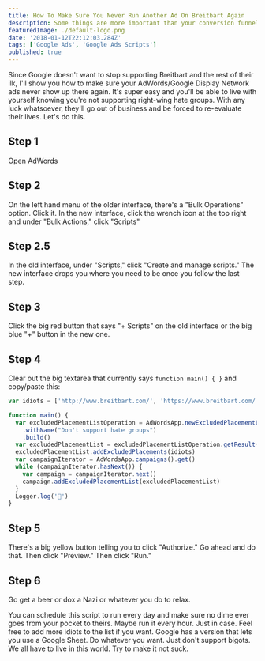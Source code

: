 ```yaml
---
title: How To Make Sure You Never Run Another Ad On Breitbart Again
description: Some things are more important than your conversion funnel
featuredImage: ./default-logo.png
date: '2018-01-12T22:12:03.284Z'
tags: ['Google Ads', 'Google Ads Scripts']
published: true
---
```


Since Google doesn't want to stop supporting Breitbart and the rest of their ilk, I'll show you how to make sure your AdWords/Google Display Network ads never show up there again. It's super easy and you'll be able to live with yourself knowing you're not supporting right-wing hate groups. With any luck whatsoever, they'll go out of business and be forced to re-evaluate their lives. Let's do this.

## Step 1

Open AdWords

## Step 2

On the left hand menu of the older interface, there's a "Bulk Operations" option. Click it. In the new interface, click the wrench icon at the top right and under "Bulk Actions," click "Scripts"

## Step 2.5

In the old interface, under "Scripts," click "Create and manage scripts." The new interface drops you where you need to be once you follow the last step.

## Step 3

Click the big red button that says "+ Scripts" on the old interface or the big blue "+" button in the new one.

## Step 4

Clear out the big textarea that currently says `function main() { }` and copy/paste this:

```javascript
var idiots = ['http://www.breitbart.com/', 'https://www.breitbart.com/']

function main() {
  var excludedPlacementListOperation = AdWordsApp.newExcludedPlacementListBuilder()
    .withName("Don't support hate groups")
    .build()
  var excludedPlacementList = excludedPlacementListOperation.getResult()
  excludedPlacementList.addExcludedPlacements(idiots)
  var campaignIterator = AdWordsApp.campaigns().get()
  while (campaignIterator.hasNext()) {
    var campaign = campaignIterator.next()
    campaign.addExcludedPlacementList(excludedPlacementList)
  }
  Logger.log('👋')
}
```

## Step 5

There's a big yellow button telling you to click "Authorize." Go ahead and do that. Then click "Preview." Then click "Run."

## Step 6

Go get a beer or dox a Nazi or whatever you do to relax.

You can schedule this script to run every day and make sure no dime ever goes from your pocket to theirs. Maybe run it every hour. Just in case. Feel free to add more idiots to the list if you want. Google has a version that lets you use a Google Sheet. Do whatever you want. Just don't support bigots. We all have to live in this world. Try to make it not suck.
